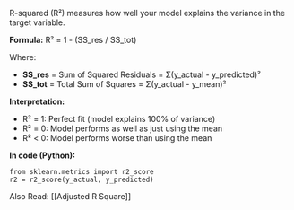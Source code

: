 R-squared (R²) measures how well your model explains the variance in the target variable.

**Formula:** R² = 1 - (SS_res / SS_tot)

Where:

- **SS_res** = Sum of Squared Residuals = Σ(y_actual - y_predicted)²
- **SS_tot** = Total Sum of Squares = Σ(y_actual - y_mean)²

**Interpretation:**

- R² = 1: Perfect fit (model explains 100% of variance)
- R² = 0: Model performs as well as just using the mean
- R² < 0: Model performs worse than using the mean

**In code (Python):**
```
from sklearn.metrics import r2_score
r2 = r2_score(y_actual, y_predicted)
```

Also Read:
[[Adjusted R Square]]